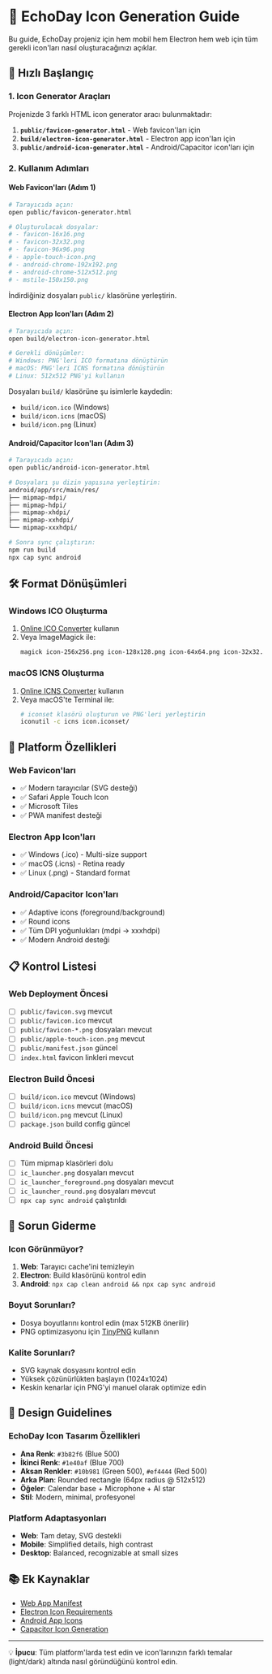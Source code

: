 # 🎯 EchoDay Icon Generation Guide

Bu guide, EchoDay projeniz için hem mobil hem Electron hem web için tüm gerekli icon'ları nasıl oluşturacağınızı açıklar.

## 🚀 Hızlı Başlangıç

### 1. Icon Generator Araçları

Projenizde 3 farklı HTML icon generator aracı bulunmaktadır:

1. **`public/favicon-generator.html`** - Web favicon'ları için
2. **`build/electron-icon-generator.html`** - Electron app icon'ları için  
3. **`public/android-icon-generator.html`** - Android/Capacitor icon'ları için

### 2. Kullanım Adımları

#### Web Favicon'ları (Adım 1)
```bash
# Tarayıcıda açın:
open public/favicon-generator.html

# Oluşturulacak dosyalar:
# - favicon-16x16.png
# - favicon-32x32.png
# - favicon-96x96.png
# - apple-touch-icon.png
# - android-chrome-192x192.png
# - android-chrome-512x512.png
# - mstile-150x150.png
```

İndirdiğiniz dosyaları `public/` klasörüne yerleştirin.

#### Electron App Icon'ları (Adım 2)
```bash
# Tarayıcıda açın:
open build/electron-icon-generator.html

# Gerekli dönüşümler:
# Windows: PNG'leri ICO formatına dönüştürün
# macOS: PNG'leri ICNS formatına dönüştürün
# Linux: 512x512 PNG'yi kullanın
```

Dosyaları `build/` klasörüne şu isimlerle kaydedin:
- `build/icon.ico` (Windows)
- `build/icon.icns` (macOS)
- `build/icon.png` (Linux)

#### Android/Capacitor Icon'ları (Adım 3)
```bash
# Tarayıcıda açın:
open public/android-icon-generator.html

# Dosyaları şu dizin yapısına yerleştirin:
android/app/src/main/res/
├── mipmap-mdpi/
├── mipmap-hdpi/
├── mipmap-xhdpi/
├── mipmap-xxhdpi/
└── mipmap-xxxhdpi/

# Sonra sync çalıştırın:
npm run build
npx cap sync android
```

## 🛠️ Format Dönüşümleri

### Windows ICO Oluşturma
1. [Online ICO Converter](https://convertio.co/png-ico/) kullanın
2. Veya ImageMagick ile:
   ```bash
   magick icon-256x256.png icon-128x128.png icon-64x64.png icon-32x32.png icon-16x16.png icon.ico
   ```

### macOS ICNS Oluşturma
1. [Online ICNS Converter](https://cloudconvert.com/png-to-icns) kullanın
2. Veya macOS'te Terminal ile:
   ```bash
   # iconset klasörü oluşturun ve PNG'leri yerleştirin
   iconutil -c icns icon.iconset/
   ```

## 📱 Platform Özellikleri

### Web Favicon'ları
- ✅ Modern tarayıcılar (SVG desteği)
- ✅ Safari Apple Touch Icon
- ✅ Microsoft Tiles
- ✅ PWA manifest desteği

### Electron App Icon'ları
- ✅ Windows (.ico) - Multi-size support
- ✅ macOS (.icns) - Retina ready
- ✅ Linux (.png) - Standard format

### Android/Capacitor Icon'ları
- ✅ Adaptive icons (foreground/background)
- ✅ Round icons
- ✅ Tüm DPI yoğunlukları (mdpi → xxxhdpi)
- ✅ Modern Android desteği

## 📋 Kontrol Listesi

### Web Deployment Öncesi
- [ ] `public/favicon.svg` mevcut
- [ ] `public/favicon.ico` mevcut
- [ ] `public/favicon-*.png` dosyaları mevcut
- [ ] `public/apple-touch-icon.png` mevcut
- [ ] `public/manifest.json` güncel
- [ ] `index.html` favicon linkleri mevcut

### Electron Build Öncesi
- [ ] `build/icon.ico` mevcut (Windows)
- [ ] `build/icon.icns` mevcut (macOS)
- [ ] `build/icon.png` mevcut (Linux)
- [ ] `package.json` build config güncel

### Android Build Öncesi
- [ ] Tüm mipmap klasörleri dolu
- [ ] `ic_launcher.png` dosyaları mevcut
- [ ] `ic_launcher_foreground.png` dosyaları mevcut
- [ ] `ic_launcher_round.png` dosyaları mevcut
- [ ] `npx cap sync android` çalıştırıldı

## 🔧 Sorun Giderme

### Icon Görünmüyor?
1. **Web**: Tarayıcı cache'ini temizleyin
2. **Electron**: Build klasörünü kontrol edin
3. **Android**: `npx cap clean android && npx cap sync android`

### Boyut Sorunları?
- Dosya boyutlarını kontrol edin (max 512KB önerilir)
- PNG optimizasyonu için [TinyPNG](https://tinypng.com/) kullanın

### Kalite Sorunları?
- SVG kaynak dosyasını kontrol edin
- Yüksek çözünürlükten başlayın (1024x1024)
- Keskin kenarlar için PNG'yi manuel olarak optimize edin

## 🎨 Design Guidelines

### EchoDay Icon Tasarım Özellikleri
- **Ana Renk**: `#3b82f6` (Blue 500)
- **İkinci Renk**: `#1e40af` (Blue 700)  
- **Aksan Renkler**: `#10b981` (Green 500), `#ef4444` (Red 500)
- **Arka Plan**: Rounded rectangle (64px radius @ 512x512)
- **Öğeler**: Calendar base + Microphone + AI star
- **Stil**: Modern, minimal, profesyonel

### Platform Adaptasyonları
- **Web**: Tam detay, SVG destekli
- **Mobile**: Simplified details, high contrast
- **Desktop**: Balanced, recognizable at small sizes

## 📚 Ek Kaynaklar

- [Web App Manifest](https://developer.mozilla.org/en-US/docs/Web/Manifest)
- [Electron Icon Requirements](https://www.electronjs.org/docs/latest/tutorial/icons)
- [Android App Icons](https://developer.android.com/guide/practices/ui_guidelines/icon_design_adaptive)
- [Capacitor Icon Generation](https://capacitorjs.com/docs/guides/splash-screens-and-icons)

---

💡 **İpucu**: Tüm platform'larda test edin ve icon'larınızın farklı temalar (light/dark) altında nasıl göründüğünü kontrol edin.
